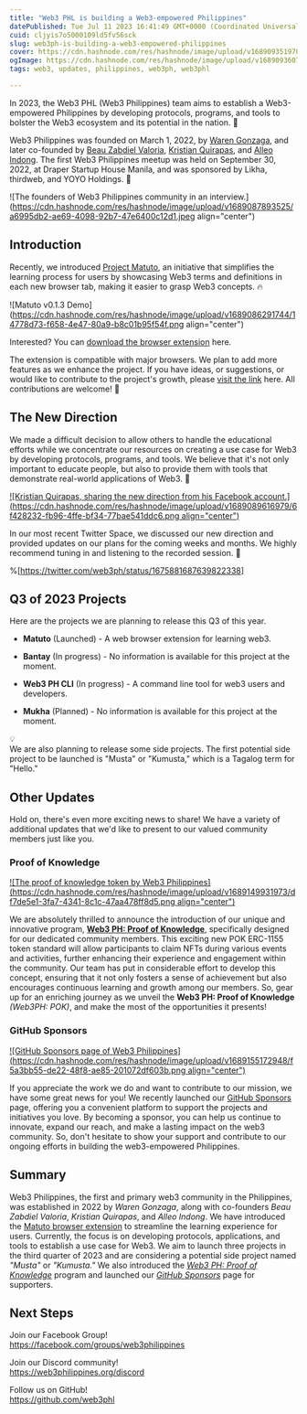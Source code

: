 ```yaml
---
title: "Web3 PHL is building a Web3-empowered Philippines"
datePublished: Tue Jul 11 2023 16:41:49 GMT+0000 (Coordinated Universal Time)
cuid: cljyis7o5000109ld5fv56sck
slug: web3ph-is-building-a-web3-empowered-philippines
cover: https://cdn.hashnode.com/res/hashnode/image/upload/v1689093519701/89a28f07-cfee-4ea3-a5a9-c8048c481159.png
ogImage: https://cdn.hashnode.com/res/hashnode/image/upload/v1689093607072/181a9068-79e3-474f-a6bb-ebd98fd1fda6.png
tags: web3, updates, philippines, web3ph, web3phl

---
```


In 2023, the Web3 PHL (Web3 Philippines) team aims to establish a Web3-empowered Philippines by developing protocols, programs, and tools to bolster the Web3 ecosystem and its potential in the nation. 🚀

Web3 Philippines was founded on March 1, 2022, by [Waren Gonzaga](https://github.com/warengonzaga), and later co-founded by [Beau Zabdiel Valoria](https://github.com/Zabbb), [Kristian Quirapas](https://github.com/kquirapas), and [Alleo Indong](https://github.com/aindong). The first Web3 Philippines meetup was held on September 30, 2022, at Draper Startup House Manila, and was sponsored by Likha, thirdweb, and YOYO Holdings. 💖

![The founders of Web3 Philippines community in an interview.](https://cdn.hashnode.com/res/hashnode/image/upload/v1689087893525/a6995db2-ae69-4098-92b7-47e6400c12d1.jpeg align="center")

## Introduction

Recently, we introduced [Project Matuto](https://blog.web3philippines.org/learn-web3-effortlessly-with-the-matuto-browser-extension), an initiative that simplifies the learning process for users by showcasing Web3 terms and definitions in each new browser tab, making it easier to grasp Web3 concepts. 🔥

![Matuto v0.1.3 Demo](https://cdn.hashnode.com/res/hashnode/image/upload/v1689086291744/14778d73-f658-4e47-80a9-b8c01b95f54f.png align="center")

Interested? You can [download the browser extension](https://github.com/web3phl/matuto#-download) here.

The extension is compatible with major browsers. We plan to add more features as we enhance the project. If you have ideas, or suggestions, or would like to contribute to the project's growth, please [visit the link](https://github.com/web3phl/matuto/discussions/categories/brainstorming) here. All contributions are welcome! 🎉

## The New Direction

We made a difficult decision to allow others to handle the educational efforts while we concentrate our resources on creating a use case for Web3 by developing protocols, programs, and tools. We believe that it's not only important to educate people, but also to provide them with tools that demonstrate real-world applications of Web3. 🌱

[![Kristian Quirapas, sharing the new direction from his Facebook account.](https://cdn.hashnode.com/res/hashnode/image/upload/v1689089616979/6f428232-fb96-4ffe-bf34-77bae541ddc6.png align="center")](https://www.facebook.com/devofalltrades/posts/pfbid0AqNPQJ7vZZCFtJGFEkMhaL73k8tdwBkSEAZ6iA2odppXz9Q2LabHCaegy6HfcqBol)

In our most recent Twitter Space, we discussed our new direction and provided updates on our plans for the coming weeks and months. We highly recommend tuning in and listening to the recorded session. 🤝

%[https://twitter.com/web3ph/status/1675881687639822338] 

## Q3 of 2023 Projects

Here are the projects we are planning to release this Q3 of this year.

* **Matuto** (Launched) - A web browser extension for learning web3.
    
* **Bantay** (In progress) - No information is available for this project at the moment.
    
* **Web3 PH CLI** (In progress) - A command line tool for web3 users and developers.
    
* **Mukha** (Planned) - No information is available for this project at the moment.
    

<div data-node-type="callout">
<div data-node-type="callout-emoji">💡</div>
<div data-node-type="callout-text">We are also planning to release some side projects. The first potential side project to be launched is "Musta" or "Kumusta," which is a Tagalog term for "Hello."</div>
</div>

## Other Updates

Hold on, there's even more exciting news to share! We have a variety of additional updates that we'd like to present to our valued community members just like you.

### Proof of Knowledge

[![The proof of knowledge token by Web3 Philippines](https://cdn.hashnode.com/res/hashnode/image/upload/v1689149931973/df7de5e1-3fa7-4341-8c1c-47aa478ff8d5.png align="center")](https://opensea.io/collection/web3ph-proof-of-knowledge)

We are absolutely thrilled to announce the introduction of our unique and innovative program, [**Web3 PH: Proof of Knowledge**](https://opensea.io/collection/web3ph-proof-of-knowledge), specifically designed for our dedicated community members. This exciting new POK ERC-1155 token standard will allow participants to claim NFTs during various events and activities, further enhancing their experience and engagement within the community. Our team has put in considerable effort to develop this concept, ensuring that it not only fosters a sense of achievement but also encourages continuous learning and growth among our members. So, gear up for an enriching journey as we unveil the **Web3 PH: Proof of Knowledge** *(Web3PH: POK)*, and make the most of the opportunities it presents!

### GitHub Sponsors

[![GitHub Sponsors page of Web3 Philippines](https://cdn.hashnode.com/res/hashnode/image/upload/v1689155172948/f5a3bb55-de22-48f8-ae85-201072df603b.png align="center")](https://github.com/sponsors/web3phl)

If you appreciate the work we do and want to contribute to our mission, we have some great news for you! We recently launched our [GitHub Sponsors](https://github.com/sponsors/web3phl) page, offering you a convenient platform to support the projects and initiatives you love. By becoming a sponsor, you can help us continue to innovate, expand our reach, and make a lasting impact on the web3 community. So, don't hesitate to show your support and contribute to our ongoing efforts in building the web3-empowered Philippines.

## Summary

Web3 Philippines, the first and primary web3 community in the Philippines, was established in 2022 by *Waren Gonzaga*, along with co-founders *Beau Zabdiel Valoria*, *Kristian Quirapas*, and *Alleo Indong*. We have introduced the [Matuto browser extension](https://github.com/web3phl/matuto#-download) to streamline the learning experience for users. Currently, the focus is on developing protocols, applications, and tools to establish a use case for Web3. We aim to launch three projects in the third quarter of 2023 and are considering a potential side project named *"Musta"* or *"Kumusta."* We also introduced the [*Web3 PH: Proof of Knowledge*](https://opensea.io/collection/web3ph-proof-of-knowledge) program and launched our [*GitHub Sponsors*](https://github.com/sponsors/web3phl) page for supporters.

## Next Steps

Join our Facebook Group!  
https://facebook.com/groups/web3philippines

Join our Discord community!  
https://web3philippines.org/discord

Follow us on GitHub!  
https://github.com/web3phl